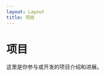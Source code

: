 ```yaml
---
layout: Layout
title: 项目
---
```


# 项目

这里是你参与或开发的项目介绍和进展。

<BlogPosts :pages="$site.pages" :filter="page => page.path.startsWith('/projects/')" />
